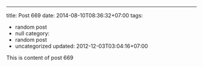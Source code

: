 ---
title: Post 669
date: 2014-08-10T08:36:32+07:00
tags:
  - random post
  - null
category:
  - random post
  - uncategorized
updated: 2012-12-03T03:04:16+07:00

This is content of post 669